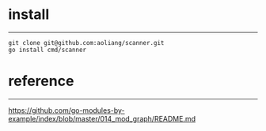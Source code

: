 # install
---
```
git clone git@github.com:aoliang/scanner.git
go install cmd/scanner
```

# reference
---
https://github.com/go-modules-by-example/index/blob/master/014_mod_graph/README.md
